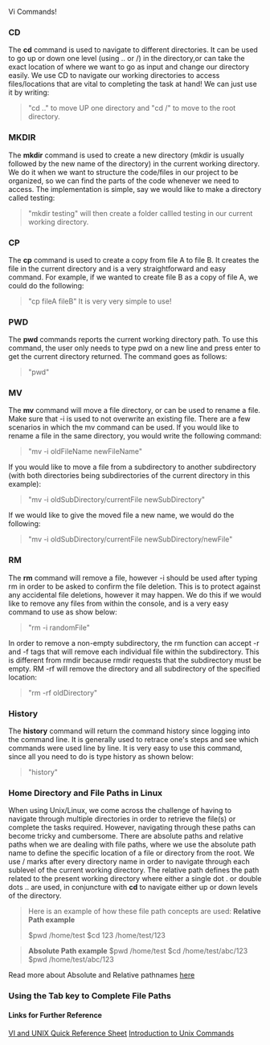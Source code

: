 Vi Commands!

### CD

The **cd** command is used to navigate to different directories. It can be used to go up or down one level (using .. or /) in the directory,or can take the exact location of where we want to go as input and change our directory easily. We use CD to navigate our working directories to access files/locations that are vital to completing the task at hand! We can just use it by writing:
>"cd .." to move UP one directory and "cd /" to move to the root directory.

### MKDIR
The **mkdir** command is used to create a new directory (mkdir is usually followed by the new name of the directory) in the current working directory. We do it when we want to structure the code/files in our project to be organized, so we can find the parts of the code whenever we need to access. The implementation is simple, say we would like to make a directory called testing:
>"mkdir testing" will then create a folder callled testing in our current working directory.

### CP
The **cp** command is used to create a copy from file A to file B. It creates the file in the current directory and is a very straightforward and easy command. For example, if we wanted to create file B as a copy of file A, we could do the following:
>"cp fileA fileB"
It is very very simple to use!

### PWD
The **pwd** commands reports the current working directory path. To use this command, the user only needs to type pwd on a new line and press enter to get the current directory returned. The command goes as follows:
>"pwd"

### MV
The **mv** command will move a file directory, or can be used to rename a file. Make sure that -i is used to not overwrite an existing file. There are a few scenarios in which the mv command can be used.
If you would like to rename a file in the same directory, you would write the following command:
>"mv -i oldFileName newFileName"

If you would like to move a file from a subdirectory to another subdirectory (with both directories being subdirectories of the current directory in this example):
>"mv -i oldSubDirectory/currentFile newSubDirectory"

If we would like to give the moved file a new name, we would do the following:
>"mv -i oldSubDirectory/currentFile newSubDirectory/newFile"

### RM
The **rm** command will remove a file, however -i should be used after typing rm in order to be asked to confirm the file deletion. This is to protect against any accidental file deletions, however it may happen. We do this if we would like to remove any files from within the console, and is a very easy command to use as show below:
>"rm -i randomFile"

In order to remove a non-empty subdirectory, the rm function can accept -r and -f tags that will remove each individual file within the subdirectory. This is different from rmdir because rmdir requests that the subdirectory must be empty. RM -rf will remove the directory and all subdirectory of the specified location:
>"rm -rf oldDirectory"

### History
The **history** command will return the command history since logging into the command line. It is generally used to retrace one's steps and see which commands were used line by line. It is very easy to use this command, since all you need to do is type history as shown below:
>"history"

### Home Directory and File Paths in Linux
When using Unix/Linux, we come across the challenge of having to navigate through multiple directories in order to retrieve the file(s) or complete the tasks required. However, navigating through these paths can become tricky and cumbersome. There are absolute paths and relative paths when we are dealing with file paths, where we use the absolute path name to define the specific location of a file or directory from the root. We use / marks after every directory name in order to navigate through each sublevel of the current working directory. The relative path defines the path related to the present working directory where either a single dot . or double dots .. are used, in conjuncture with **cd** to navigate either up or down levels of the directory.
>Here is an example of how these file path concepts are used:
>__Relative Path example__
>
>$pwd
>/home/test
>$cd 123
>/home/test/123

>__Absolute Path example__
>$pwd
>/home/test
>$cd /home/test/abc/123
>$pwd
>/home/test/abc/123

Read more about Absolute and Relative pathnames [here](https://www.geeksforgeeks.org/absolute-relative-pathnames-unix/)

### Using the Tab key to Complete File Paths

#### Links for Further Reference
[VI and UNIX Quick Reference Sheet](https://acm.cs.virginia.edu/data/viunix.html)
[Introduction to Unix Commands](https://kb.iu.edu/d/afsk)

